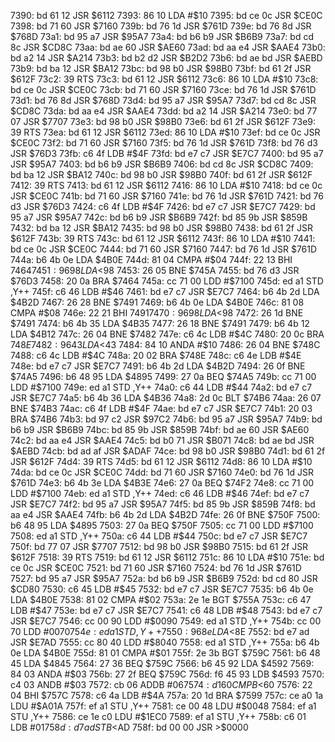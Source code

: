7390: bd 61 12  JSR    $6112
7393: 86 10     LDA    #$10
7395: bd ce 0c  JSR    $CE0C
7398: bd 71 60  JSR    $7160
739b: bd 76 1d  JSR    $761D
739e: bd 76 8d  JSR    $768D
73a1: bd 95 a7  JSR    $95A7
73a4: bd b6 b9  JSR    $B6B9
73a7: bd cd 8c  JSR    $CD8C
73aa: bd ae 60  JSR    $AE60
73ad: bd aa e4  JSR    $AAE4
73b0: bd a2 14  JSR    $A214
73b3: bd b2 d2  JSR    $B2D2
73b6: bd ae bd  JSR    $AEBD
73b9: bd ba 12  JSR    $BA12
73bc: bd 98 b0  JSR    $98B0
73bf: bd 61 2f  JSR    $612F
73c2: 39        RTS
73c3: bd 61 12  JSR    $6112
73c6: 86 10     LDA    #$10
73c8: bd ce 0c  JSR    $CE0C
73cb: bd 71 60  JSR    $7160
73ce: bd 76 1d  JSR    $761D
73d1: bd 76 8d  JSR    $768D
73d4: bd 95 a7  JSR    $95A7
73d7: bd cd 8c  JSR    $CD8C
73da: bd aa e4  JSR    $AAE4
73dd: bd a2 14  JSR    $A214
73e0: bd 77 07  JSR    $7707
73e3: bd 98 b0  JSR    $98B0
73e6: bd 61 2f  JSR    $612F
73e9: 39        RTS
73ea: bd 61 12  JSR    $6112
73ed: 86 10     LDA    #$10
73ef: bd ce 0c  JSR    $CE0C
73f2: bd 71 60  JSR    $7160
73f5: bd 76 1d  JSR    $761D
73f8: bd 76 d3  JSR    $76D3
73fb: c6 4f     LDB    #$4F
73fd: bd e7 c7  JSR    $E7C7
7400: bd 95 a7  JSR    $95A7
7403: bd b6 b9  JSR    $B6B9
7406: bd cd 8c  JSR    $CD8C
7409: bd ba 12  JSR    $BA12
740c: bd 98 b0  JSR    $98B0
740f: bd 61 2f  JSR    $612F
7412: 39        RTS
7413: bd 61 12  JSR    $6112
7416: 86 10     LDA    #$10
7418: bd ce 0c  JSR    $CE0C
741b: bd 71 60  JSR    $7160
741e: bd 76 1d  JSR    $761D
7421: bd 76 d3  JSR    $76D3
7424: c6 4f     LDB    #$4F
7426: bd e7 c7  JSR    $E7C7
7429: bd 95 a7  JSR    $95A7
742c: bd b6 b9  JSR    $B6B9
742f: bd 85 9b  JSR    $859B
7432: bd ba 12  JSR    $BA12
7435: bd 98 b0  JSR    $98B0
7438: bd 61 2f  JSR    $612F
743b: 39        RTS
743c: bd 61 12  JSR    $6112
743f: 86 10     LDA    #$10
7441: bd ce 0c  JSR    $CE0C
7444: bd 71 60  JSR    $7160
7447: bd 76 1d  JSR    $761D
744a: b6 4b 0e  LDA    $4B0E
744d: 81 04     CMPA   #$04
744f: 22 13     BHI    $7464
7451: 96 98     LDA    <$98
7453: 26 05     BNE    $745A
7455: bd 76 d3  JSR    $76D3
7458: 20 0a     BRA    $7464
745a: cc 71 00  LDD    #$7100
745d: ed a1     STD    ,Y++
745f: c6 46     LDB    #$46
7461: bd e7 c7  JSR    $E7C7
7464: b6 4b 2d  LDA    $4B2D
7467: 26 28     BNE    $7491
7469: b6 4b 0e  LDA    $4B0E
746c: 81 08     CMPA   #$08
746e: 22 21     BHI    $7491
7470: 96 98     LDA    <$98
7472: 26 1d     BNE    $7491
7474: b6 4b 35  LDA    $4B35
7477: 26 18     BNE    $7491
7479: b6 4b 12  LDA    $4B12
747c: 26 04     BNE    $7482
747e: c6 4c     LDB    #$4C
7480: 20 0c     BRA    $748E
7482: 96 43     LDA    <$43
7484: 84 10     ANDA   #$10
7486: 26 04     BNE    $748C
7488: c6 4c     LDB    #$4C
748a: 20 02     BRA    $748E
748c: c6 4e     LDB    #$4E
748e: bd e7 c7  JSR    $E7C7
7491: b6 4b 2d  LDA    $4B2D
7494: 26 0f     BNE    $74A5
7496: b6 48 95  LDA    $4895
7499: 27 0a     BEQ    $74A5
749b: cc 71 00  LDD    #$7100
749e: ed a1     STD    ,Y++
74a0: c6 44     LDB    #$44
74a2: bd e7 c7  JSR    $E7C7
74a5: b6 4b 36  LDA    $4B36
74a8: 2d 0c     BLT    $74B6
74aa: 26 07     BNE    $74B3
74ac: c6 4f     LDB    #$4F
74ae: bd e7 c7  JSR    $E7C7
74b1: 20 03     BRA    $74B6
74b3: bd 97 c2  JSR    $97C2
74b6: bd 95 a7  JSR    $95A7
74b9: bd b6 b9  JSR    $B6B9
74bc: bd 85 9b  JSR    $859B
74bf: bd ae 60  JSR    $AE60
74c2: bd aa e4  JSR    $AAE4
74c5: bd b0 71  JSR    $B071
74c8: bd ae bd  JSR    $AEBD
74cb: bd ad af  JSR    $ADAF
74ce: bd 98 b0  JSR    $98B0
74d1: bd 61 2f  JSR    $612F
74d4: 39        RTS
74d5: bd 61 12  JSR    $6112
74d8: 86 10     LDA    #$10
74da: bd ce 0c  JSR    $CE0C
74dd: bd 71 60  JSR    $7160
74e0: bd 76 1d  JSR    $761D
74e3: b6 4b 3e  LDA    $4B3E
74e6: 27 0a     BEQ    $74F2
74e8: cc 71 00  LDD    #$7100
74eb: ed a1     STD    ,Y++
74ed: c6 46     LDB    #$46
74ef: bd e7 c7  JSR    $E7C7
74f2: bd 95 a7  JSR    $95A7
74f5: bd 85 9b  JSR    $859B
74f8: bd aa e4  JSR    $AAE4
74fb: b6 4b 2d  LDA    $4B2D
74fe: 26 0f     BNE    $750F
7500: b6 48 95  LDA    $4895
7503: 27 0a     BEQ    $750F
7505: cc 71 00  LDD    #$7100
7508: ed a1     STD    ,Y++
750a: c6 44     LDB    #$44
750c: bd e7 c7  JSR    $E7C7
750f: bd 77 07  JSR    $7707
7512: bd 98 b0  JSR    $98B0
7515: bd 61 2f  JSR    $612F
7518: 39        RTS
7519: bd 61 12  JSR    $6112
751c: 86 10     LDA    #$10
751e: bd ce 0c  JSR    $CE0C
7521: bd 71 60  JSR    $7160
7524: bd 76 1d  JSR    $761D
7527: bd 95 a7  JSR    $95A7
752a: bd b6 b9  JSR    $B6B9
752d: bd cd 80  JSR    $CD80
7530: c6 45     LDB    #$45
7532: bd e7 c7  JSR    $E7C7
7535: b6 4b 0e  LDA    $4B0E
7538: 81 02     CMPA   #$02
753a: 2e 1e     BGT    $755A
753c: c6 47     LDB    #$47
753e: bd e7 c7  JSR    $E7C7
7541: c6 48     LDB    #$48
7543: bd e7 c7  JSR    $E7C7
7546: cc 00 90  LDD    #$0090
7549: ed a1     STD    ,Y++
754b: cc 00 70  LDD    #$0070
754e: ed a1     STD    ,Y++
7550: 96 8e     LDA    <$8E
7552: bd e7 ad  JSR    $E7AD
7555: cc 80 40  LDD    #$8040
7558: ed a1     STD    ,Y++
755a: b6 4b 0e  LDA    $4B0E
755d: 81 01     CMPA   #$01
755f: 2e 3b     BGT    $759C
7561: b6 48 45  LDA    $4845
7564: 27 36     BEQ    $759C
7566: b6 45 92  LDA    $4592
7569: 84 03     ANDA   #$03
756b: 27 2f     BEQ    $759C
756d: f6 45 93  LDB    $4593
7570: c4 03     ANDB   #$03
7572: cb 06     ADDB   #$06
7574: d1 60     CMPB   <$60
7576: 22 04     BHI    $757C
7578: c6 4a     LDB    #$4A
757a: 20 1d     BRA    $7599
757c: ce a0 1a  LDU    #$A01A
757f: ef a1     STU    ,Y++
7581: ce 00 48  LDU    #$0048
7584: ef a1     STU    ,Y++
7586: ce 1e c0  LDU    #$1EC0
7589: ef a1     STU    ,Y++
758b: c6 01     LDB    #$01
758d: d7 ad     STB    <$AD
758f: bd 00 00  JSR    >$0000
